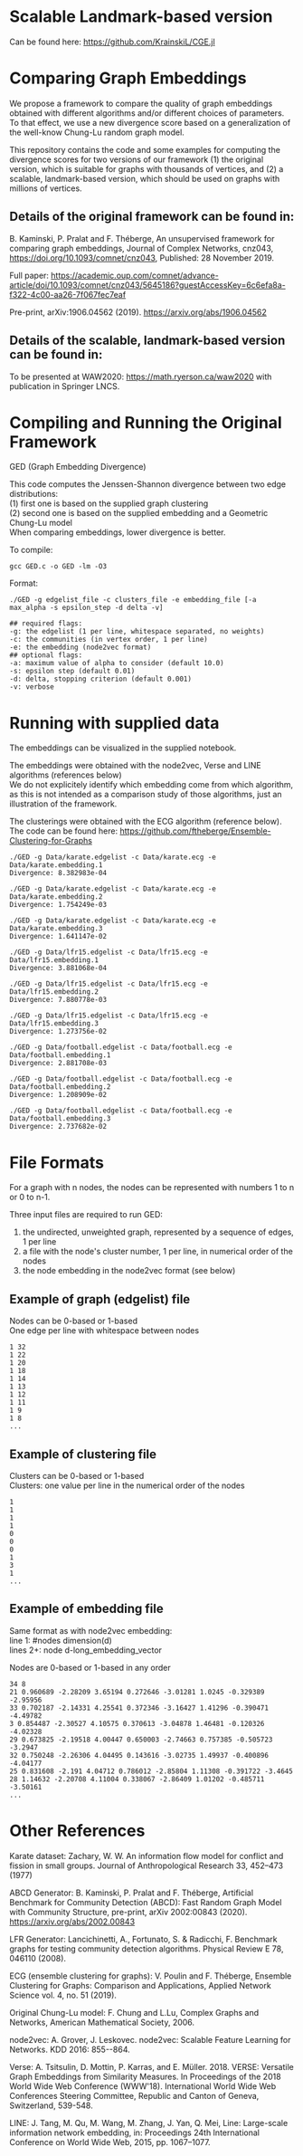 # Scalable Landmark-based version

Can be found here: https://github.com/KrainskiL/CGE.jl

# Comparing Graph Embeddings

We propose a framework to compare the quality of graph embeddings obtained with
different algorithms and/or different choices of parameters. To that effect, we
use a new divergence score based on a generalization of the well-know Chung-Lu
random graph model.

This repository contains the code and some examples for computing the divergence scores
for two versions of our framework (1) the original version, which is suitable for graphs
with thousands of vertices, and (2) a scalable, landmark-based version, which should be used
on graphs with millions of vertices.

## Details of the original framework can be found in: 

B. Kaminski, P. Pralat and F. Théberge, An unsupervised framework for comparing graph embeddings,
Journal of Complex Networks, cnz043, https://doi.org/10.1093/comnet/cnz043, Published: 28 November 2019.

Full paper: https://academic.oup.com/comnet/advance-article/doi/10.1093/comnet/cnz043/5645186?guestAccessKey=6c6efa8a-f322-4c00-aa26-7f067fec7eaf

Pre-print, arXiv:1906.04562 (2019).  https://arxiv.org/abs/1906.04562

## Details of the scalable, landmark-based version can be found in:

To be presented at WAW2020: https://math.ryerson.ca/waw2020 with publication in Springer LNCS.

# Compiling and Running the Original Framework 

GED (Graph Embedding Divergence)

This code computes the Jenssen-Shannon divergence between two edge distributions:  
(1) first one is based on the supplied graph clustering  
(2) second one is based on the supplied embedding and a Geometric Chung-Lu model  
When comparing embeddings, lower divergence is better.

To compile:

```
gcc GED.c -o GED -lm -O3
```

Format:

```
./GED -g edgelist_file -c clusters_file -e embedding_file [-a max_alpha -s epsilon_step -d delta -v]

## required flags:
-g: the edgelist (1 per line, whitespace separated, no weights)
-c: the communities (in vertex order, 1 per line)
-e: the embedding (node2vec format)
## optional flags:
-a: maximum value of alpha to consider (default 10.0)
-s: epsilon step (default 0.01)
-d: delta, stopping criterion (default 0.001)
-v: verbose 
```

# Running with supplied data

The embeddings can be visualized in the supplied notebook.  

The embeddings were obtained with the node2vec, Verse and LINE algorithms (references below)  
We do not explicitely identify which embedding come from which algorithm, as this is not 
intended as a comparison study of those algorithms, just an illustration of the framework.

The clusterings were obtained with the ECG algorithm (reference below).  
The code can be found here: https://github.com/ftheberge/Ensemble-Clustering-for-Graphs

```
./GED -g Data/karate.edgelist -c Data/karate.ecg -e Data/karate.embedding.1
Divergence: 8.382983e-04

./GED -g Data/karate.edgelist -c Data/karate.ecg -e Data/karate.embedding.2
Divergence: 1.754249e-03

./GED -g Data/karate.edgelist -c Data/karate.ecg -e Data/karate.embedding.3
Divergence: 1.641147e-02

./GED -g Data/lfr15.edgelist -c Data/lfr15.ecg -e Data/lfr15.embedding.1
Divergence: 3.881068e-04

./GED -g Data/lfr15.edgelist -c Data/lfr15.ecg -e Data/lfr15.embedding.2
Divergence: 7.880778e-03

./GED -g Data/lfr15.edgelist -c Data/lfr15.ecg -e Data/lfr15.embedding.3
Divergence: 1.273756e-02

./GED -g Data/football.edgelist -c Data/football.ecg -e Data/football.embedding.1
Divergence: 2.881708e-03

./GED -g Data/football.edgelist -c Data/football.ecg -e Data/football.embedding.2
Divergence: 1.208909e-02

./GED -g Data/football.edgelist -c Data/football.ecg -e Data/football.embedding.3
Divergence: 2.737682e-02
```

# File Formats

For a graph with n nodes, the nodes can be represented with numbers 1 to n or 0 to n-1.  

Three input files are required to run GED:  
1. the undirected, unweighted graph, represented by a sequence of edges, 1 per line  
2. a file with the node's cluster number, 1 per line, in numerical order of the nodes  
3. the node embedding in the node2vec format (see below)

## Example of graph (edgelist) file

Nodes can be 0-based or 1-based  
One edge per line with whitespace between nodes  

```
1 32
1 22
1 20
1 18
1 14
1 13
1 12
1 11
1 9
1 8
...
```

## Example of clustering file

Clusters can be 0-based or 1-based  
Clusters: one value per line in the numerical order of the nodes  

```
1
1
1
1
0
0
0
1
3
1
...
```
## Example of embedding file

Same format as with node2vec embedding:  
line 1:   #nodes dimension(d)   
lines 2+: node d-long_embedding_vector  

Nodes are 0-based or 1-based in any order  

```
34 8
21 0.960689 -2.28209 3.65194 0.272646 -3.01281 1.0245 -0.329389 -2.95956
33 0.702187 -2.14331 4.25541 0.372346 -3.16427 1.41296 -0.390471 -4.49782
3 0.854487 -2.30527 4.10575 0.370613 -3.04878 1.46481 -0.120326 -4.02328
29 0.673825 -2.19518 4.00447 0.650003 -2.74663 0.757385 -0.505723 -3.2947
32 0.750248 -2.26306 4.04495 0.143616 -3.02735 1.49937 -0.400896 -4.04177
25 0.831608 -2.191 4.04712 0.786012 -2.85804 1.11308 -0.391722 -3.4645
28 1.14632 -2.20708 4.11004 0.338067 -2.86409 1.01202 -0.485711 -3.50161
...
```

# Other References

Karate dataset:
Zachary, W. W. An information flow model for conflict and fission in small groups. Journal of Anthropological Research 33, 452–473  (1977)

ABCD Generator:
B. Kaminski, P. Pralat and F. Théberge, Artificial Benchmark for Community Detection (ABCD): Fast Random Graph Model with Community Structure, pre-print, arXiv 2002:00843 (2020). https://arxiv.org/abs/2002.00843

LFR Generator:
Lancichinetti, A., Fortunato, S. & Radicchi, F. Benchmark graphs for testing community detection algorithms. Physical Review E 78, 046110 (2008).

ECG (ensemble clustering for graphs):
V. Poulin and F. Théberge, Ensemble Clustering for Graphs: Comparison and Applications, Applied Network Science vol. 4, no. 51 (2019).

Original Chung-Lu model:
F. Chung and L.Lu, Complex Graphs and Networks, American Mathematical Society, 2006.

node2vec: A. Grover, J. Leskovec. node2vec: Scalable Feature Learning for Networks. KDD 2016: 855--864.

Verse: A. Tsitsulin, D. Mottin, P. Karras, and E. Müller. 2018. VERSE: Versatile Graph Embeddings from Similarity Measures. In Proceedings of the 2018 World Wide Web Conference (WWW'18). International World Wide Web Conferences Steering Committee, Republic and Canton of Geneva, Switzerland, 539-548.

LINE: J.  Tang,  M.  Qu,  M.  Wang,  M.  Zhang,  J.  Yan,  Q.  Mei,  Line:  Large-scale  information  network  embedding,  in:   Proceedings  24th  International Conference on World Wide Web, 2015, pp. 1067–1077.
